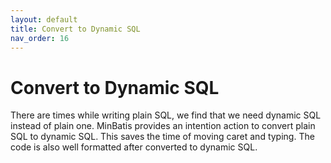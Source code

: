 ```yaml
---
layout: default
title: Convert to Dynamic SQL
nav_order: 16
---
```


# Convert to Dynamic SQL
There are times while writing plain SQL, we find that we need dynamic SQL instead of plain one.
MinBatis provides an intention action to convert plain SQL to dynamic SQL.
This saves the time of moving caret and typing. The code is also well formatted after converted to dynamic SQL.

<script src="https://fast.wistia.com/embed/medias/mmwi3umerq.jsonp" async></script><script src="https://fast.wistia.com/assets/external/E-v1.js" async></script><div class="wistia_responsive_padding" style="padding:75.0% 0 0 0;position:relative;"><div class="wistia_responsive_wrapper" style="height:100%;left:0;position:absolute;top:0;width:100%;"><div class="wistia_embed wistia_async_mmwi3umerq videoFoam=true" style="height:100%;position:relative;width:100%"><div class="wistia_swatch" style="height:100%;left:0;opacity:0;overflow:hidden;position:absolute;top:0;transition:opacity 200ms;width:100%;"><img src="https://fast.wistia.com/embed/medias/mmwi3umerq/swatch" style="filter:blur(5px);height:100%;object-fit:contain;width:100%;" alt="" aria-hidden="true" onload="this.parentNode.style.opacity=1;" /></div></div></div></div>